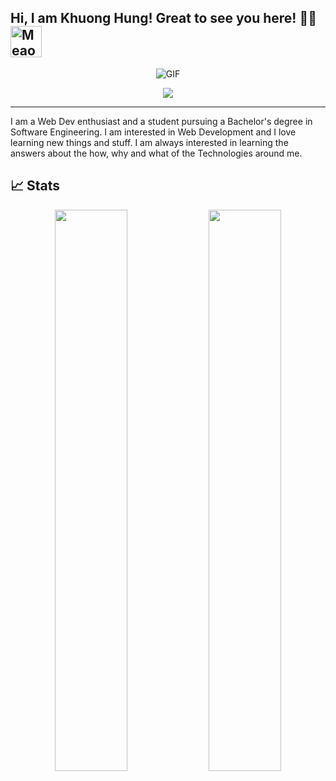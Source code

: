 ## Hi, I am Khuong Hung! Great to see you here! 👋🏻  <img src="https://i.imgur.com/veZrcC7.gif" alt="Meaow" width="50" /> 


<p align='center'>
    <img alt='GIF' src='https://cdn.dribbble.com/users/1708816/screenshots/15637256/media/f9826f0af8a49462f048262a8502035b.gif?raw=true'/>
</p>


<p align="center">
  <a href="https://github.com/DenverCoder1/readme-typing-svg"><img src="https://readme-typing-svg.herokuapp.com?lines=Software+engineer;Back+End+Developer;%20Open%20Source%20|%20Web+Development;%20Always%20learning%20new%20things&center=true&width=580&height=45"></a>
<a>
<hr/>

I am a Web Dev enthusiast and a student pursuing a Bachelor's degree in Software Engineering. I am interested in Web Development and I love learning new things and stuff. I am always interested in learning the answers about the how, why and what of the Technologies around me.

## 📈 Stats
<p align="center">
	
  <img width="48%" src="https://github-readme-stats.vercel.app/api?username=khuonghung&show_icons=true&theme=tokyonight" />
  <img width="48%" src="https://github-readme-streak-stats.herokuapp.com/?user=khuonghung&theme=tokyonight" />
</p>
